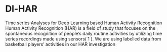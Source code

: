 # Dl-HAR
Time series Analyses for Deep Learning based Human Activity Recognition
Human Activity Recognition (HAR) is a field of study that focuses on the spontaneous recognition of
people’s daily routine activities by utilizing time series recordings made using sensors( 1 ). We are
using labelled data from basketball players’ activities in our HAR investigation
